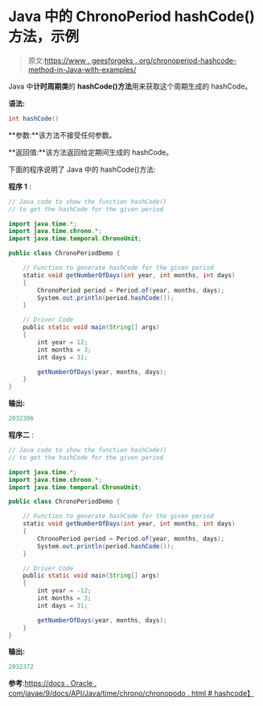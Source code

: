 # Java 中的 ChronoPeriod hashCode()方法，示例

> 原文:[https://www . geesforgeks . org/chronoperiod-hashcode-method-in-Java-with-examples/](https://www.geeksforgeeks.org/chronoperiod-hashcode-method-in-java-with-examples/)

Java 中**计时周期类**的 **hashCode()方法**用来获取这个周期生成的 hashCode。

**语法:**

```java
int hashCode()
```

**参数:**该方法不接受任何参数。

**返回值:**该方法返回给定期间生成的 hashCode。

下面的程序说明了 Java 中的 hashCode()方法:

**程序 1** :

```java
// Java code to show the function hashCode()
// to get the hashCode for the given period

import java.time.*;
import java.time.chrono.*;
import java.time.temporal.ChronoUnit;

public class ChronoPeriodDemo {

    // Function to generate hashCode for the given period
    static void getNumberOfDays(int year, int months, int days)
    {
        ChronoPeriod period = Period.of(year, months, days);
        System.out.println(period.hashCode());
    }

    // Driver Code
    public static void main(String[] args)
    {
        int year = 12;
        int months = 3;
        int days = 31;

        getNumberOfDays(year, months, days);
    }
}
```

**输出:**

```java
2032396

```

**程序二** :

```java
// Java code to show the function hashCode()
// to get the hashCode for the given period

import java.time.*;
import java.time.chrono.*;
import java.time.temporal.ChronoUnit;

public class ChronoPeriodDemo {

    // Function to generate hashCode for the given period
    static void getNumberOfDays(int year, int months, int days)
    {
        ChronoPeriod period = Period.of(year, months, days);
        System.out.println(period.hashCode());
    }

    // Driver Code
    public static void main(String[] args)
    {
        int year = -12;
        int months = 3;
        int days = 31;

        getNumberOfDays(year, months, days);
    }
}
```

**输出:**

```java
2032372

```

**参考**:[https://docs . Oracle . com/javae/9/docs/API/Java/time/chrono/chronopodo . html # hashcode】](https://docs.oracle.com/javase/9/docs/api/java/time/chrono/ChronoPeriod.html#hashCode--)